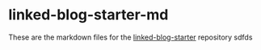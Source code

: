 # linked-blog-starter-md
These are the markdown files for the [linked-blog-starter](https://github.com/matthewwong525/linked-blog-starter) repository
sdfds

